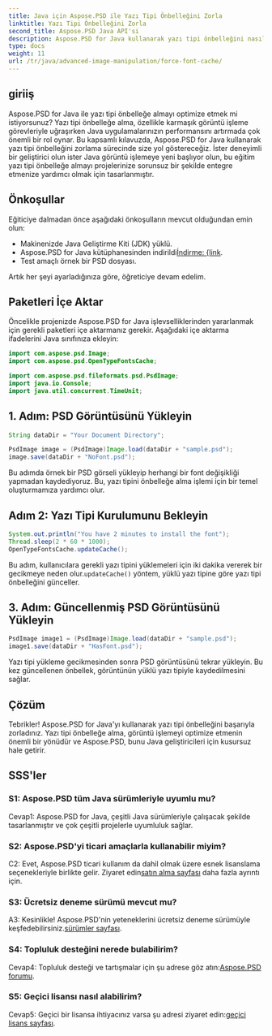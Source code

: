 ```yaml
---
title: Java için Aspose.PSD ile Yazı Tipi Önbelleğini Zorla
linktitle: Yazı Tipi Önbelleğini Zorla
second_title: Aspose.PSD Java API'si
description: Aspose.PSD for Java kullanarak yazı tipi önbelleğini nasıl zorlayacağınızı öğrenin. Bu adım adım kılavuzla görüntü işlemeyi optimize edin ve performansı artırın.
type: docs
weight: 11
url: /tr/java/advanced-image-manipulation/force-font-cache/
---
```

## giriiş

Aspose.PSD for Java ile yazı tipi önbelleğe almayı optimize etmek mi istiyorsunuz? Yazı tipi önbelleğe alma, özellikle karmaşık görüntü işleme görevleriyle uğraşırken Java uygulamalarınızın performansını artırmada çok önemli bir rol oynar. Bu kapsamlı kılavuzda, Aspose.PSD for Java kullanarak yazı tipi önbelleğini zorlama sürecinde size yol göstereceğiz. İster deneyimli bir geliştirici olun ister Java görüntü işlemeye yeni başlıyor olun, bu eğitim yazı tipi önbelleğe almayı projelerinize sorunsuz bir şekilde entegre etmenize yardımcı olmak için tasarlanmıştır.

## Önkoşullar

Eğiticiye dalmadan önce aşağıdaki önkoşulların mevcut olduğundan emin olun:

- Makinenizde Java Geliştirme Kiti (JDK) yüklü.
-  Aspose.PSD for Java kütüphanesinden indirildi[İndirme: {link](https://releases.aspose.com/psd/java/).
- Test amaçlı örnek bir PSD dosyası.

Artık her şeyi ayarladığınıza göre, öğreticiye devam edelim.

## Paketleri İçe Aktar

Öncelikle projenizde Aspose.PSD for Java işlevselliklerinden yararlanmak için gerekli paketleri içe aktarmanız gerekir. Aşağıdaki içe aktarma ifadelerini Java sınıfınıza ekleyin:

```java
import com.aspose.psd.Image;
import com.aspose.psd.OpenTypeFontsCache;

import com.aspose.psd.fileformats.psd.PsdImage;
import java.io.Console;
import java.util.concurrent.TimeUnit;
```

## 1. Adım: PSD Görüntüsünü Yükleyin

```java
String dataDir = "Your Document Directory";

PsdImage image = (PsdImage)Image.load(dataDir + "sample.psd");
image.save(dataDir + "NoFont.psd");
```

Bu adımda örnek bir PSD görseli yükleyip herhangi bir font değişikliği yapmadan kaydediyoruz. Bu, yazı tipini önbelleğe alma işlemi için bir temel oluşturmamıza yardımcı olur.

## Adım 2: Yazı Tipi Kurulumunu Bekleyin

```java
System.out.println("You have 2 minutes to install the font");
Thread.sleep(2 * 60 * 1000);
OpenTypeFontsCache.updateCache();
```

 Bu adım, kullanıcılara gerekli yazı tipini yüklemeleri için iki dakika vererek bir gecikmeye neden olur.`updateCache()` yöntem, yüklü yazı tipine göre yazı tipi önbelleğini günceller.

## 3. Adım: Güncellenmiş PSD Görüntüsünü Yükleyin

```java
PsdImage image1 = (PsdImage)Image.load(dataDir + "sample.psd");
image1.save(dataDir + "HasFont.psd");
```

Yazı tipi yükleme gecikmesinden sonra PSD görüntüsünü tekrar yükleyin. Bu kez güncellenen önbellek, görüntünün yüklü yazı tipiyle kaydedilmesini sağlar.

## Çözüm

Tebrikler! Aspose.PSD for Java'yı kullanarak yazı tipi önbelleğini başarıyla zorladınız. Yazı tipi önbelleğe alma, görüntü işlemeyi optimize etmenin önemli bir yönüdür ve Aspose.PSD, bunu Java geliştiricileri için kusursuz hale getirir.

## SSS'ler

### S1: Aspose.PSD tüm Java sürümleriyle uyumlu mu?

Cevap1: Aspose.PSD for Java, çeşitli Java sürümleriyle çalışacak şekilde tasarlanmıştır ve çok çeşitli projelerle uyumluluk sağlar.

### S2: Aspose.PSD'yi ticari amaçlarla kullanabilir miyim?

 C2: Evet, Aspose.PSD ticari kullanım da dahil olmak üzere esnek lisanslama seçenekleriyle birlikte gelir. Ziyaret edin[satın alma sayfası](https://purchase.aspose.com/buy) daha fazla ayrıntı için.

### S3: Ücretsiz deneme sürümü mevcut mu?

 A3: Kesinlikle! Aspose.PSD'nin yeteneklerini ücretsiz deneme sürümüyle keşfedebilirsiniz.[sürümler sayfası](https://releases.aspose.com/).

### S4: Topluluk desteğini nerede bulabilirim?

 Cevap4: Topluluk desteği ve tartışmalar için şu adrese göz atın:[Aspose.PSD forumu](https://forum.aspose.com/c/psd/34).

### S5: Geçici lisansı nasıl alabilirim?

 Cevap5: Geçici bir lisansa ihtiyacınız varsa şu adresi ziyaret edin:[geçici lisans sayfası](https://purchase.aspose.com/temporary-license/).